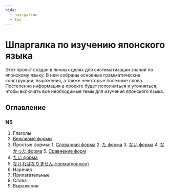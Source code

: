 ```yaml
---
hide:
  - navigation
  - toc
---
```


# Шпаргалка по изучению японского языка

Этот проект создан в личных целях для систематизации знаний по японскому языку. В нем собраны основные грамматические конструкции, выражения, а также некоторые полезные слова. Постепенно информация в проекте будет пополняться и уточняться, чтобы включать все необходимые темы для изучения японского языка.

## Оглавление

### N5

1. Глаголы
  1. [Вежливые формы](/nihongo/n5/verbs/polite_form/)
  2. Простые формы:
    1. [Словарная форма](/nihongo/n5/verbs/vocab_form/)
    2. [た форма](/nihongo/n5/verbs/ta_form/)
    3. [ない форма](/nihongo/n5/verbs/nai_form/)
    4. [なかった форма](/nihongo/n5/verbs/nakata_form/)
    5. [Сравнение форм](/nihongo/n5/verbs/comparison_form/)
  3. [たい форма](/nihongo/n5/verbs/tai_form/)
  3. [なければなりません форма(должен)](/nihongo/n5/verbs/nakereba_form/)
2. Наречия
3. Прилагательные
4. Слова
5. Выражения
